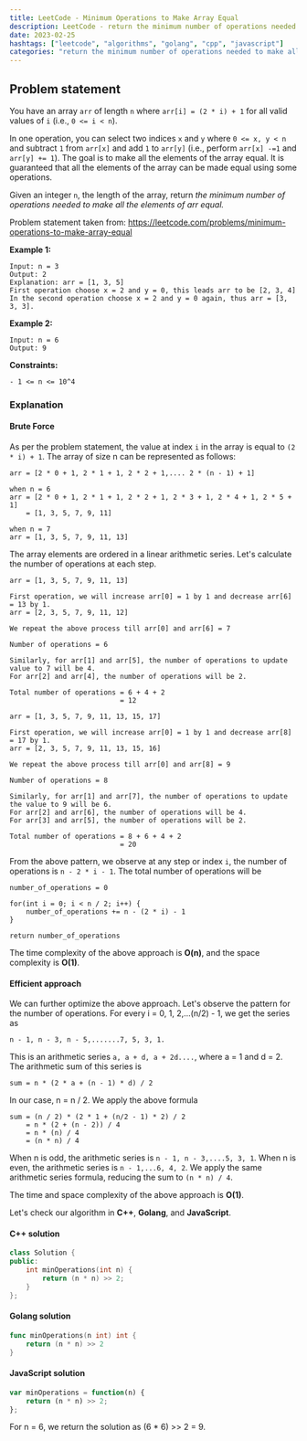 ```yaml
---
title: LeetCode - Minimum Operations to Make Array Equal
description: LeetCode - return the minimum number of operations needed to make all the elements of arr equal using C++, Golang, and JavaScript.
date: 2023-02-25
hashtags: ["leetcode", "algorithms", "golang", "cpp", "javascript"]
categories: "return the minimum number of operations needed to make all the elements of arr equal, c++, golang, javascript"
---
```


## Problem statement

You have an array `arr` of length `n` where `arr[i] = (2 * i) + 1` for all valid values of `i` (i.e., `0 <= i < n`).

In one operation, you can select two indices `x` and `y` where `0 <= x, y < n` and subtract `1` from `arr[x]` and add `1` to `arr[y]` (i.e., perform `arr[x] -=1` and `arr[y] += 1`). The goal is to make all the elements of the array equal. It is guaranteed that all the elements of the array can be made equal using some operations.

Given an integer `n`, the length of the array, return *the minimum number of operations needed to make all the elements of arr equal.*

Problem statement taken from: <a href='https://leetcode.com/problems/minimum-operations-to-make-array-equal' target='_blank'>https://leetcode.com/problems/minimum-operations-to-make-array-equal</a>

**Example 1:**

```
Input: n = 3
Output: 2
Explanation: arr = [1, 3, 5]
First operation choose x = 2 and y = 0, this leads arr to be [2, 3, 4]
In the second operation choose x = 2 and y = 0 again, thus arr = [3, 3, 3].
```

**Example 2:**

```
Input: n = 6
Output: 9
```

**Constraints:**

```
- 1 <= n <= 10^4
```

### Explanation

#### Brute Force

As per the problem statement, the value at index `i` in the array is equal to `(2 * i) + 1`. The array of size n can be represented as follows:

```
arr = [2 * 0 + 1, 2 * 1 + 1, 2 * 2 + 1,.... 2 * (n - 1) + 1]

when n = 6
arr = [2 * 0 + 1, 2 * 1 + 1, 2 * 2 + 1, 2 * 3 + 1, 2 * 4 + 1, 2 * 5 + 1]
    = [1, 3, 5, 7, 9, 11]

when n = 7
arr = [1, 3, 5, 7, 9, 11, 13]
```

The array elements are ordered in a linear arithmetic series. Let's calculate the number of operations at each step.

```
arr = [1, 3, 5, 7, 9, 11, 13]

First operation, we will increase arr[0] = 1 by 1 and decrease arr[6] = 13 by 1.
arr = [2, 3, 5, 7, 9, 11, 12]

We repeat the above process till arr[0] and arr[6] = 7

Number of operations = 6

Similarly, for arr[1] and arr[5], the number of operations to update value to 7 will be 4.
For arr[2] and arr[4], the number of operations will be 2.

Total number of operations = 6 + 4 + 2
                           = 12

arr = [1, 3, 5, 7, 9, 11, 13, 15, 17]

First operation, we will increase arr[0] = 1 by 1 and decrease arr[8] = 17 by 1.
arr = [2, 3, 5, 7, 9, 11, 13, 15, 16]

We repeat the above process till arr[0] and arr[8] = 9

Number of operations = 8

Similarly, for arr[1] and arr[7], the number of operations to update the value to 9 will be 6.
For arr[2] and arr[6], the number of operations will be 4.
For arr[3] and arr[5], the number of operations will be 2.

Total number of operations = 8 + 6 + 4 + 2
                           = 20
```

From the above pattern, we observe at any step or index `i`, the number of operations is `n - 2 * i - 1`. The total number of operations will be

```
number_of_operations = 0

for(int i = 0; i < n / 2; i++) {
    number_of_operations += n - (2 * i) - 1
}

return number_of_operations
```

The time complexity of the above approach is **O(n)**, and the space complexity is **O(1)**.

#### Efficient approach

We can further optimize the above approach. Let's observe the pattern for the number of operations. For every i = 0, 1, 2,...(n/2) - 1, we get the series as

```
n - 1, n - 3, n - 5,.......7, 5, 3, 1.
```

This is an arithmetic series `a, a + d, a + 2d....`, where a = 1 and d = 2. The arithmetic sum of this series is

```
sum = n * (2 * a + (n - 1) * d) / 2
```

In our case, n = n / 2. We apply the above formula

```
sum = (n / 2) * (2 * 1 + (n/2 - 1) * 2) / 2
    = n * (2 + (n - 2)) / 4
    = n * (n) / 4
    = (n * n) / 4
```

When n is odd, the arithmetic series is `n - 1, n - 3,....5, 3, 1`. When n is even, the arithmetic series is `n - 1,...6, 4, 2`. We apply the same arithmetic series formula, reducing the sum to `(n * n) / 4`.

The time and space complexity of the above approach is **O(1)**.

Let's check our algorithm in **C++**, **Golang**, and **JavaScript**.

#### C++ solution

```cpp
class Solution {
public:
    int minOperations(int n) {
        return (n * n) >> 2;
    }
};
```

#### Golang solution

```go
func minOperations(n int) int {
    return (n * n) >> 2
}
```

#### JavaScript solution

```javascript
var minOperations = function(n) {
    return (n * n) >> 2;
};
```

For n = 6, we return the solution as (6 * 6) >> 2 = 9.
